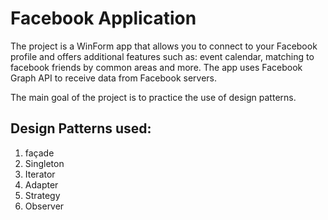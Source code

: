 # Facebook Application


The project is a WinForm app that allows you to connect to your Facebook profile and offers additional features such as: event calendar, matching to facebook friends by common areas and more. The app uses Facebook Graph API to receive data from Facebook servers. 

The main goal of the project is to practice the use of design patterns.


## Design Patterns used:
1. façade
2. Singleton
3. Iterator
4. Adapter
5. Strategy
6. Observer
